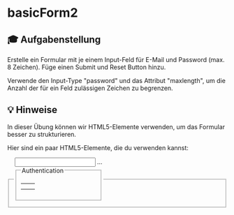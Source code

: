 # basicForm2

## 🎓 Aufgabenstellung

Erstelle ein Formular mit je einem Input-Feld für E-Mail und Password (max. 8 Zeichen). Füge einen Submit und Reset Button hinzu.

Verwende den Input-Type "password" und das Attribut "maxlength", um die Anzahl der für ein Feld zulässigen Zeichen zu begrenzen.

## 💡 Hinweise

In dieser Übung können wir HTML5-Elemente verwenden, um das Formular besser zu strukturieren.

Hier sind ein paar HTML5-Elemente, die du verwenden kannst:

<form>
<fieldset>
<legend>
<label>
<input type="email" />
...

<form>
      <fieldset>
        <legend>Authentication</legend>
        <table>
          <tr>
            <td></td>
            <td></td>
          </tr>
          <tr>
            <td colspan="2"></td>
          </tr>
        </table>
      </fieldset>
</form>


